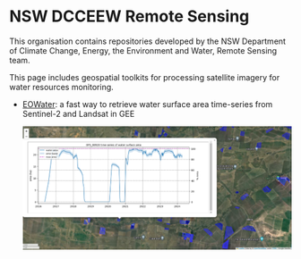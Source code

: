 # NSW DCCEEW Remote Sensing

This organisation contains repositories developed by the NSW Department of Climate Change, Energy, the Environment and Water, Remote Sensing team.

This page includes geospatial toolkits for processing satellite imagery for water resources monitoring.

- [EOWater](https://github.com/DCCEEW-RemoteSensing/EOWater): a fast way to retrieve water surface area time-series from Sentinel-2 and Landsat in GEE
  
  <img width="700" alt="example_water_surface_area" src="https://github.com/DCCEEW-RemoteSensing/EOWater/blob/main/doc/example_interactive_map.png">
